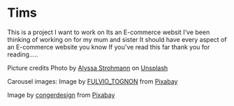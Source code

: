 # Tims
This is a project I want to work on
Its an E-commerce websit I've been thinking of working on for my mum and sister
It should have every aspect of an E-commerce website you know
If you've read this far thank you for reading.....

Picture credits
Photo by <a href="https://unsplash.com/@anotherlovely?utm_source=unsplash&utm_medium=referral&utm_content=creditCopyText">Alyssa Strohmann</a> on <a href="https://unsplash.com/photos/hanged-top-on-brown-and-white-clothes-horse-TS--uNw-JqE?utm_source=unsplash&utm_medium=referral&utm_content=creditCopyText">Unsplash</a>
  
  Carousel images:
  Image by <a href="https://pixabay.com/users/fulvio_tognon-75805/?utm_source=link-attribution&utm_medium=referral&utm_campaign=image&utm_content=210347">FULVIO_TOGNON</a> from <a href="https://pixabay.com//?utm_source=link-attribution&utm_medium=referral&utm_campaign=image&utm_content=210347">Pixabay</a>

  Image by <a href="https://pixabay.com/users/congerdesign-509903/?utm_source=link-attribution&utm_medium=referral&utm_campaign=image&utm_content=5961193">congerdesign</a> from <a href="https://pixabay.com//?utm_source=link-attribution&utm_medium=referral&utm_campaign=image&utm_content=5961193">Pixabay</a>
